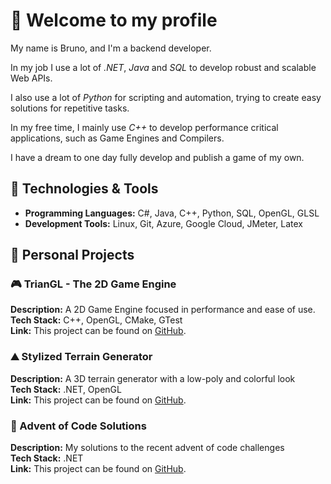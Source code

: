# 👋 Welcome to my profile

My name is Bruno, and I'm a backend developer.

In my job I use a lot of _.NET_, _Java_ and _SQL_ to develop robust and scalable Web APIs.

I also use a lot of _Python_ for scripting and automation, trying to create easy solutions for repetitive tasks.

In my free time, I mainly use _C++_ to develop performance critical applications, such as Game Engines and Compilers.

I have a dream to one day fully develop and publish a game of my own.

## 🔧 Technologies & Tools

- **Programming Languages:** C#, Java, C++, Python, SQL, OpenGL, GLSL
- **Development Tools:** Linux, Git, Azure, Google Cloud, JMeter, Latex

## 🌟 Personal Projects

### 🎮 TrianGL - The 2D Game Engine

**Description:** A 2D Game Engine focused in performance and ease of use. \
**Tech Stack:** C++, OpenGL, CMake, GTest \
**Link:** This project can be found on [GitHub](https://github.com/brunopj1/TrianGL).

### ⛰️ Stylized Terrain Generator

**Description:** A 3D terrain generator with a low-poly and colorful look \
**Tech Stack:** .NET, OpenGL \
**Link:** This project can be found on [GitHub](https://github.com/brunopj1/Stylized-Terrain-Generator).

### 🎄 Advent of Code Solutions

**Description:** My solutions to the recent advent of code challenges \
**Tech Stack:** .NET \
**Link:** This project can be found on [GitHub](https://github.com/brunopj1/Advent-Of-Code).